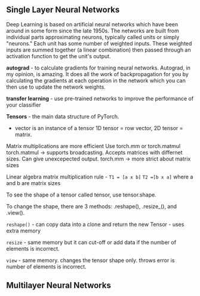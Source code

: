 ## Single Layer Neural Networks

Deep Learning is based on artificial neural networks which have been around in some form since the late 1950s. The networks are built from individual parts approximating neurons, typically called units or simply "neurons." Each unit has some number of weighted inputs. These weighted inputs are summed together (a linear combination) then passed through an activation function to get the unit's output.

**autograd** - to calculate gradients for training neural networks. Autograd, in my opinion, is amazing. It does all the work of backpropagation for you by calculating the gradients at each operation in the network which you can then use to update the network weights.

**transfer learning** -  use pre-trained networks to improve the performance of your classifier

**Tensors** - the main data structure of PyTorch. 
- vector is an instance of a tensor
1D tensor = row vector, 2D tensor = matrix.

Matrix multiplications are more efficient
Use torch.mm or torch.matmul
torch.matmul -> supports broadcasting. Accepts matrices with differnet sizes. Can give unexcepected output.
torch.mm -> more strict about matrix sizes

Linear algebra matrix multiplication rule -
  `T1 = [a x b]`
  `T2 =[b x a]` where a and b are matrix sizes
  
 To see the shape of a tensor called tensor, use tensor.shape.
 
 To change the shape, there are 3 methods:
  .reshape(), .resize_(), and .view().
  
`reshape()` - can copy data into a clone and return the new Tensor - uses extra memory

`resize` - same memory but it can cut-off or add data if the number of elements is incorrect.

`view` - same memory. changes the tensor shape only. throws error is number of elements is incorrect.


## Multilayer Neural Networks
